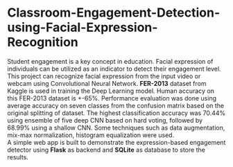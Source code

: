 # Classroom-Engagement-Detection-using-Facial-Expression-Recognition
Student engagement is a key concept in education. Facial expression of individuals can be utilized as an indicator to detect their engagement level.  
This project can recognize facial expression from the input video or webcam using Convolutional Neural Network. **FER-2013** dataset from Kaggle is used in training the Deep Learning model. Human accuracy on this FER-2013 dataset is +-65%.  Performance evaluation was done using average accuracy on seven classes from the confusion matrix based on the original splitting of dataset. The highest classification accuracy was 70.44% using ensemble of five deep CNN based on hard voting, followed by 68.99% using a shallow CNN. Some techniques such as data augmentation, mix-max normalization, histogram equalization were used.   
A simple web app is built to demonstrate the expression-based engagement detector using **Flask** as backend and **SQLite** as database to store the results.
